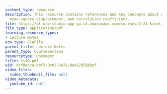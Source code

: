 ```yaml
---
content_type: resource
description: This resource contains references and key concepts about diffusing particles,
  mean-square displacement, and correlation coefficient.
file: https://ol-ocw-studio-app-qa.s3.amazonaws.com/courses/3-21-kinetic-processes-in-materials-spring-2006/dcf8eccabbf30c035a728e012d59b8ef_ls10.pdf
file_type: application/pdf
learning_resource_types:
- Lecture Notes
ocw_type: OCWFile
parent_title: Lecture Notes
parent_type: CourseSection
resourcetype: Document
title: ls10.pdf
uid: dcf8ecca-bbf3-0c03-5a72-8e012d59b8ef
video_files:
  video_thumbnail_file: null
video_metadata:
  youtube_id: null
---
```

